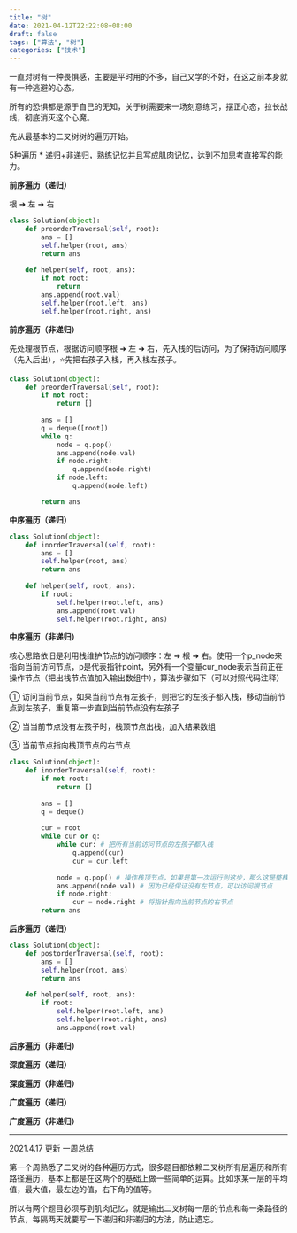 ```yaml
---
title: "树"
date: 2021-04-12T22:22:08+08:00
draft: false
tags: ["算法", "树"]
categories: ["技术"]
---
```


一直对树有一种畏惧感，主要是平时用的不多，自己又学的不好，在这之前本身就有一种逃避的心态。

所有的恐惧都是源于自己的无知，关于树需要来一场刻意练习，摆正心态，拉长战线，彻底消灭这个心魔。

先从最基本的二叉树树的遍历开始。

5种遍历 * 递归+非递归，熟练记忆并且写成肌肉记忆，达到不加思考直接写的能力。

**前序遍历（递归）**

根 ➜ 左 ➜ 右

```python
class Solution(object):
    def preorderTraversal(self, root):
        ans = []
        self.helper(root, ans)
        return ans
    
    def helper(self, root, ans):
        if not root:
            return
        ans.append(root.val)
        self.helper(root.left, ans)
        self.helper(root.right, ans)
```

**前序遍历（非递归）**

先处理根节点，根据访问顺序根 ➜ 左 ➜ 右，先入栈的后访问，为了保持访问顺序（先入后出），⭐️先把右孩子入栈，再入栈左孩子。

```python
class Solution(object):
    def preorderTraversal(self, root):
        if not root:
            return []
        
        ans = []
        q = deque([root])
        while q:
            node = q.pop()
            ans.append(node.val)
            if node.right:
                q.append(node.right)
            if node.left:
                q.append(node.left)

        return ans
```

**中序遍历（递归）**

```python
class Solution(object):
    def inorderTraversal(self, root):
        ans = []
        self.helper(root, ans)
        return ans
    
    def helper(self, root, ans):
        if root:
            self.helper(root.left, ans)
            ans.append(root.val)
            self.helper(root.right, ans)
```

**中序遍历（非递归）**

核心思路依旧是利用栈维护节点的访问顺序：左 ➜ 根 ➜ 右。使用一个p_node来指向当前访问节点，p是代表指针point，另外有一个变量cur_node表示当前正在操作节点（把出栈节点值加入输出数组中），算法步骤如下（可以对照代码注释）

① 访问当前节点，如果当前节点有左孩子，则把它的左孩子都入栈，移动当前节点到左孩子，重复第一步直到当前节点没有左孩子

② 当当前节点没有左孩子时，栈顶节点出栈，加入结果数组

③ 当前节点指向栈顶节点的右节点

```python
class Solution(object):
    def inorderTraversal(self, root):
        if not root:
            return []
        
        ans = []
        q = deque()
        
        cur = root
        while cur or q:
            while cur: # 把所有当前访问节点的左孩子都入栈
                q.append(cur)
                cur = cur.left
            
            node = q.pop() # 操作栈顶节点，如果是第一次运行到这步，那么这是整棵树的最左节点
            ans.append(node.val) # 因为已经保证没有左节点，可以访问根节点
            if node.right:
                cur = node.right # 将指针指向当前节点的右节点
        return ans
```

**后序遍历（递归）**

```python
class Solution(object):
    def postorderTraversal(self, root):
        ans = []
        self.helper(root, ans)
        return ans
    
    def helper(self, root, ans):
        if root:
            self.helper(root.left, ans)
            self.helper(root.right, ans)
            ans.append(root.val)
```

**后序遍历（非递归）**

**深度遍历（递归）**

**深度遍历（非递归）**

**广度遍历（递归）**

**广度遍历（非递归）**

----

2021.4.17 更新 一周总结

第一个周熟悉了二叉树的各种遍历方式，很多题目都依赖二叉树所有层遍历和所有路径遍历，基本上都是在这两个的基础上做一些简单的运算。比如求某一层的平均值，最大值，最左边的值，右下角的值等。

所以有两个题目必须写到肌肉记忆，就是输出二叉树每一层的节点和每一条路径的节点，每隔两天就要写一下递归和非递归的方法，防止遗忘。

